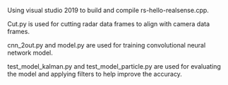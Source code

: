 Using visual studio 2019 to build and compile rs-hello-realsense.cpp. 


Cut.py is used for cutting radar data frames to align with camera data frames. 

cnn_2out.py and model.py are used for training convolutional neural network model.

test_model_kalman.py and test_model_particle.py are used for evaluating the model and applying filters to help improve the accuracy.
